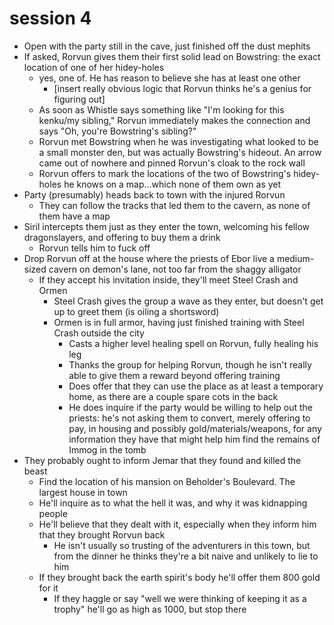 # session 4

- Open with the party still in the cave, just finished off the dust mephits
- If asked, Rorvun gives them their first solid lead on Bowstring: the exact location of one of her hidey-holes
  - yes, one of. He has reason to believe she has at least one other
    - [insert really obvious logic that Rorvun thinks he's a genius for figuring out]
  - As soon as Whistle says something like "I'm looking for this kenku/my sibling," Rorvun immediately makes the connection and says "Oh, you're Bowstring's sibling?"
  - Rorvun met Bowstring when he was investigating what looked to be a small monster den, but was actually Bowstring's hideout. An arrow came out of nowhere and pinned Rorvun's cloak to the rock wall
  - Rorvun offers to mark the locations of the two of Bowstring's hidey-holes he knows on a map...which none of them own as yet
- Party (presumably) heads back to town with the injured Rorvun
  - They can follow the tracks that led them to the cavern, as none of them have a map
- Siril intercepts them just as they enter the town, welcoming his fellow dragonslayers, and offering to buy them a drink 
  - Rorvun tells him to fuck off
- Drop Rorvun off at the house where the priests of Ebor live a medium-sized cavern on demon's lane, not too far from the shaggy alligator
  - If they accept his invitation inside, they'll meet Steel Crash and Ormen
    - Steel Crash gives the group a wave as they enter, but doesn't get up to greet them (is oiling a shortsword)
    - Ormen is in full armor, having just finished training with Steel Crash outside the city
      - Casts a higher level healing spell on Rorvun, fully healing his leg
      - Thanks the group for helping Rorvun, though he isn't really able to give them a reward beyond offering training
      - Does offer that they can use the place as at least a temporary home, as there are a couple spare cots in the back
      - He does inquire if the party would be willing to help out the priests: he's not asking them to convert, merely offering to pay, in housing and possibly gold/materials/weapons, for any information they have that might help him find the remains of Immog in the tomb
- They probably ought to inform Jemar that they found and killed the beast
  - Find the location of his mansion on Beholder's Boulevard. The largest house in town
  - He'll inquire as to what the hell it was, and why it was kidnapping people
  - He'll believe that they dealt with it, especially when they inform him that they brought Rorvun back
    - He isn't usually so trusting of the adventurers in this town, but from the dinner he thinks they're a bit naive and unlikely to lie to him
  - If they brought back the earth spirit's body he'll offer them 800 gold for it
    - If they haggle or say "well we were thinking of keeping it as a trophy" he'll go as high as 1000, but stop there

